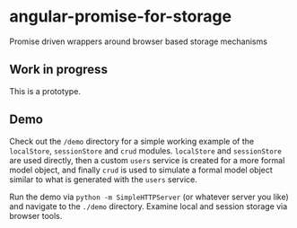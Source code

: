 # angular-promise-for-storage
Promise driven wrappers around browser based storage mechanisms

## Work in progress

This is a prototype.

## Demo

Check out the `/demo` directory for a simple working example of
the `localStore`, `sessionStore` and `crud` modules.  `localStore`
and `sessionStore` are used directly, then a custom `users` service
is created for a more formal model object, and finally `crud` is used
to simulate a formal model object similar to what is generated
with the `users` service.

Run the demo via `python -m SimpleHTTPServer` (or whatever server you like)
and navigate to the `./demo` directory.  Examine local and session storage
via browser tools.
